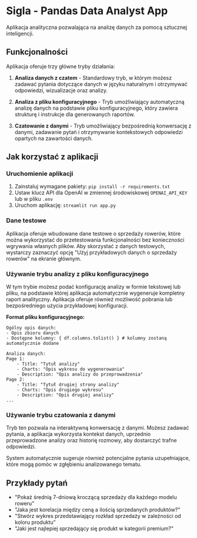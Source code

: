 # Sigla - Pandas Data Analyst App

Aplikacja analityczna pozwalająca na analizę danych za pomocą sztucznej inteligencji.

## Funkcjonalności

Aplikacja oferuje trzy główne tryby działania:

1. **Analiza danych z czatem** - Standardowy tryb, w którym możesz zadawać pytania dotyczące danych w języku naturalnym i otrzymywać odpowiedzi, wizualizacje oraz analizy.

2. **Analiza z pliku konfiguracyjnego** - Tryb umożliwiający automatyczną analizę danych na podstawie pliku konfiguracyjnego, który zawiera strukturę i instrukcje dla generowanych raportów.

3. **Czatowanie z danymi** - Tryb umożliwiający bezpośrednią konwersację z danymi, zadawanie pytań i otrzymywanie kontekstowych odpowiedzi opartych na zawartości danych.

## Jak korzystać z aplikacji

### Uruchomienie aplikacji

1. Zainstaluj wymagane pakiety: `pip install -r requirements.txt`
2. Ustaw klucz API dla OpenAI w zmiennej środowiskowej `OPENAI_API_KEY` lub w pliku `.env`
3. Uruchom aplikację: `streamlit run app.py`

### Dane testowe

Aplikacja oferuje wbudowane dane testowe o sprzedaży rowerów, które można wykorzystać do przetestowania funkcjonalności bez konieczności wgrywania własnych plików. Aby skorzystać z danych testowych, wystarczy zaznaczyć opcję "Użyj przykładowych danych o sprzedaży rowerów" na ekranie głównym.

### Używanie trybu analizy z pliku konfiguracyjnego

W tym trybie możesz podać konfigurację analizy w formie tekstowej lub pliku, na podstawie której aplikacja automatycznie wygeneruje kompletny raport analityczny. Aplikacja oferuje również możliwość pobrania lub bezpośredniego użycia przykładowej konfiguracji.

**Format pliku konfiguracyjnego:**

```
Ogólny opis danych:
- Opis zbioru danych
- Dostępne kolumny: { df.columns.tolist() } # kolumny zostaną automatycznie dodane

Analiza danych:
Page 1:
    - Title: "Tytuł analizy"
    - Charts: "Opis wykresu do wygenerowania"
    - Description: "Opis analizy do przeprowadzenia"
Page 2:
    - Title: "Tytuł drugiej strony analizy"
    - Charts: "Opis drugiego wykresu"
    - Description: "Opis drugiej analizy"
...
```

### Używanie trybu czatowania z danymi

Tryb ten pozwala na interaktywną konwersację z danymi. Możesz zadawać pytania, a aplikacja wykorzysta kontekst danych, uprzednio przeprowadzone analizy oraz historię rozmowy, aby dostarczyć trafne odpowiedzi.

System automatycznie sugeruje również potencjalne pytania uzupełniające, które mogą pomóc w zgłębieniu analizowanego tematu.

## Przykłady pytań

- "Pokaż średnią 7-dniową kroczącą sprzedaży dla każdego modelu roweru"
- "Jaka jest korelacja między ceną a ilością sprzedanych produktów?"
- "Stwórz wykres przedstawiający rozkład sprzedaży w zależności od koloru produktu"
- "Jaki jest najlepiej sprzedający się produkt w kategorii premium?"

